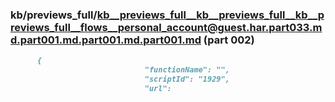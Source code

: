 ### kb/previews_full/kb__previews_full__kb__previews_full__kb__previews_full__flows__personal_account@guest.har.part033.md.part001.md.part001.md.part001.md (part 002)

```md
      {
                              "functionName": "",
                              "scriptId": "1929",
                              "url":
```

```
